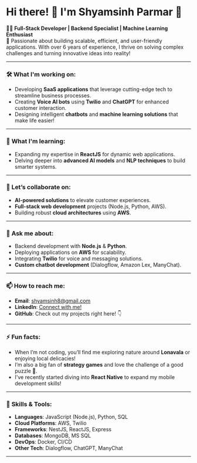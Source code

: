 

# Hi there! 👋 I'm **Shyamsinh Parmar** 🚀

👨‍💻 **Full-Stack Developer | Backend Specialist | Machine Learning Enthusiast**  
🌟 Passionate about building scalable, efficient, and user-friendly applications. With over 6 years of experience, I thrive on solving complex challenges and turning innovative ideas into reality!

---

### 🛠 **What I'm working on**:  
- Developing **SaaS applications** that leverage cutting-edge tech to streamline business processes.  
- Creating **Voice AI bots** using **Twilio** and **ChatGPT** for enhanced customer interaction.  
- Designing intelligent **chatbots** and **machine learning solutions** that make life easier!

---

### 🌱 **What I'm learning**:  
- Expanding my expertise in **ReactJS** for dynamic web applications.  
- Delving deeper into **advanced AI models** and **NLP techniques** to build smarter systems.

---

### 🤝 **Let’s collaborate on**:  
- **AI-powered solutions** to elevate customer experiences.  
- **Full-stack web development** projects (Node.js, Python, AWS).  
- Building robust **cloud architectures** using **AWS**.

---

### 💬 **Ask me about**:  
- Backend development with **Node.js** & **Python**.  
- Deploying applications on **AWS** for scalability.  
- Integrating **Twilio** for voice and messaging solutions.  
- **Custom chatbot development** (Dialogflow, Amazon Lex, ManyChat).

---

### 📫 **How to reach me**:  
- **Email**: shyamsinh8@gmail.com  
- **LinkedIn**: [Connect with me!](https://www.linkedin.com/in/shyamsinh-parmar)  
- **GitHub**: Check out my projects right here! 👇

---

### ⚡ **Fun facts**:  
- When I’m not coding, you’ll find me exploring nature around **Lonavala** or enjoying local delicacies!  
- I’m also a big fan of **strategy games** and love the challenge of a good puzzle 🧩.  
- I've recently started diving into **React Native** to expand my mobile development skills!

---

### 🏅 **Skills & Tools**:  
- **Languages**: JavaScript (Node.js), Python, SQL  
- **Cloud Platforms**: AWS, Twilio  
- **Frameworks**: NestJS, ReactJS, Express  
- **Databases**: MongoDB, MS SQL  
- **DevOps**: Docker, CI/CD  
- **Other Tech**: Dialogflow, ChatGPT, ManyChat

---

